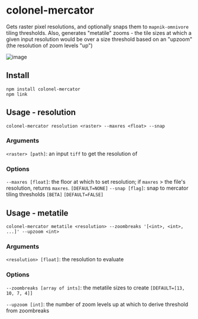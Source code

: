 # colonel-mercator
Gets raster pixel resolutions, and optionally snaps them to `mapnik-omnivore` tiling thresholds.
Also, generates "metatile" zooms - the tile sizes at which a given input resolution would be over a size threshold based on an "upzoom" (the resolution of zoom levels "up")

![image](https://cloud.githubusercontent.com/assets/5084513/11638138/1058d900-9cda-11e5-9e77-686c4d0e176a.png)

## Install
```
npm install colonel-mercator
npm link
```

## Usage - resolution
```
colonel-mercator resolution <raster> --maxres <float> --snap
```
### Arguments
`<raster> [path]`: an input `tiff` to get the resolution of

### Options
`--maxres [float]`: the floor at which to set resolution; if `maxres` > the file's resolution, returns `maxres`. `[DEFAULT=NONE]`
`--snap [flag]`: snap to mercator tiling thresholds `[BETA]` `[DEFAULT=FALSE]`

## Usage - metatile
```
colonel-mercator metatile <resolution> --zoombreaks '[<int>, <int>, ...]' --upzoom <int>
```

### Arguments
`<resolution> [float]`: the resolution to evaluate

### Options
`--zoombreaks [array of ints]`: the metatile sizes to create `[DEFAULT=[13, 10, 7, 4]]`

`--upzoom [int]`: the number of zoom levels up at which to derive threshold from zoombreaks

